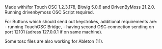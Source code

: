 Made with/for Touch OSC 1.2.3.178, Bitwig 5.0.6 and DrivenByMoss 21.2.0. Running drivenbymoss OSC Script required.

For Buttons which should send out keystrokes, additional requirements are: - running TouchOSC Bridge, - having second OSC connection sending on port 12101 (adress 127.0.0.1 if on same machine).

Some tosc files are also working for Ableton (11).


